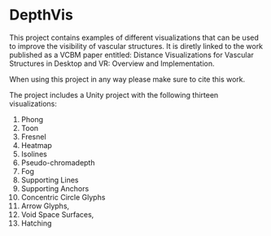 # DepthVis

This project contains examples of different visualizations that can be used to improve the visibility of vascular structures. It is diretly linked to the work published as a VCBM paper entitled: Distance Visualizations for Vascular Structures in Desktop and VR:
Overview and Implementation.

When using this project in any way please make sure to cite this work.

The project includes a Unity project with the following thirteen visualizations:

1) Phong
2) Toon
3) Fresnel
4) Heatmap
5) Isolines
6) Pseudo-chromadepth
7) Fog
8) Supporting Lines
9) Supporting Anchors
10) Concentric Circle Glyphs
11) Arrow Glyphs, 
12) Void Space Surfaces,
13) Hatching 
